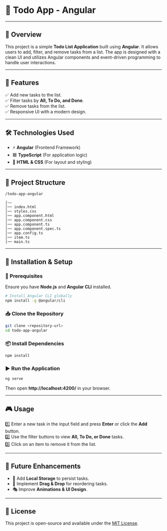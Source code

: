 # 📝 Todo App - Angular

---

## 🌟 Overview

This project is a simple **Todo List Application** built using **Angular**. It allows users to add, filter, and remove tasks from a list. The app is designed with a clean UI and utilizes Angular components and event-driven programming to handle user interactions.

---

## 🎯 Features

✅ Add new tasks to the list.  
✅ Filter tasks by **All, To Do, and Done**.  
✅ Remove tasks from the list.  
✅ Responsive UI with a modern design.

---

## 🛠 Technologies Used

- ⚡ **Angular** (Frontend Framework)
- 🟦 **TypeScript** (For application logic)
- 🎨 **HTML & CSS** (For layout and styling)

---

## 📁 Project Structure

```
/todo-app-angular

|——
│── index.html
│── styles.css
│── app.component.html
│── app.component.css
│── app.component.ts
│── app.component.spec.ts
│── app.config.ts
│── item.ts
│── main.ts
```

---

## 🚀 Installation & Setup

### 📌 Prerequisites

Ensure you have **Node.js** and **Angular CLI** installed.

```sh
# Install Angular CLI globally
npm install -g @angular/cli
```

### 📥 Clone the Repository

```sh
git clone <repository-url>
cd todo-app-angular
```

### 📦 Install Dependencies

```sh
npm install
```

### ▶️ Run the Application

```sh
ng serve
```

Then open **http://localhost:4200/** in your browser.

---

## 🎮 Usage

1️⃣ Enter a new task in the input field and press **Enter** or click the **Add** button.  
2️⃣ Use the filter buttons to view **All, To Do, or Done** tasks.  
3️⃣ Click on an item to remove it from the list.

---

## 🔮 Future Enhancements

- 💾 Add **Local Storage** to persist tasks.
- 🔄 Implement **Drag & Drop** for reordering tasks.
- 🎭 Improve **Animations & UI Design**.

---

## 📜 License

This project is open-source and available under the [MIT License](LICENSE).
